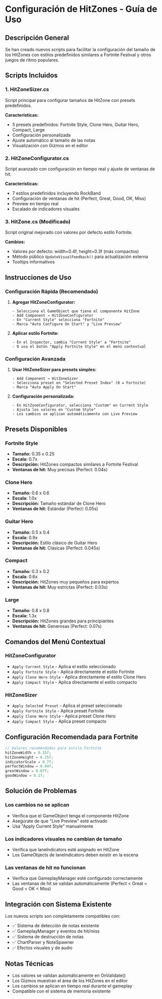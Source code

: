 # Configuración de HitZones - Guía de Uso

## Descripción General
Se han creado nuevos scripts para facilitar la configuración del tamaño de los HitZones con estilos predefinidos similares a Fortnite Festival y otros juegos de ritmo populares.

## Scripts Incluidos

### 1. HitZoneSizer.cs
Script principal para configurar tamaños de HitZone con presets predefinidos.

**Características:**
- 5 presets predefinidos: Fortnite Style, Clone Hero, Guitar Hero, Compact, Large
- Configuración personalizada
- Ajuste automático al tamaño de las notas
- Visualización con Gizmos en el editor

### 2. HitZoneConfigurator.cs
Script avanzado con configuración en tiempo real y ajuste de ventanas de hit.

**Características:**
- 7 estilos predefinidos incluyendo RockBand
- Configuración de ventanas de hit (Perfect, Great, Good, OK, Miss)
- Preview en tiempo real
- Escalado de indicadores visuales

### 3. HitZone.cs (Modificado)
Script original mejorado con valores por defecto estilo Fortnite.

**Cambios:**
- Valores por defecto: width=0.4f, height=0.3f (más compactos)
- Método público `UpdateVisualFeedback()` para actualización externa
- Tooltips informativos

## Instrucciones de Uso

### Configuración Rápida (Recomendado)

1. **Agregar HitZoneConfigurator:**
   ```
   - Selecciona el GameObject que tiene el componente HitZone
   - Add Component → HitZoneConfigurator
   - En "Current Style" selecciona "Fortnite"
   - Marca "Auto Configure On Start" y "Live Preview"
   ```

2. **Aplicar estilo Fortnite:**
   ```
   - En el Inspector, cambia "Current Style" a "Fortnite"
   - O usa el botón "Apply Fortnite Style" en el menú contextual
   ```

### Configuración Avanzada

1. **Usar HitZoneSizer para presets simples:**
   ```
   - Add Component → HitZoneSizer
   - Selecciona preset en "Selected Preset Index" (0 = Fortnite)
   - Marca "Auto Apply On Start"
   ```

2. **Configuración personalizada:**
   ```
   - En HitZoneConfigurator, selecciona "Custom" en Current Style
   - Ajusta los valores en "Custom Style"
   - Los cambios se aplican automáticamente con Live Preview
   ```

## Presets Disponibles

### Fortnite Style
- **Tamaño:** 0.35 x 0.25
- **Escala:** 0.7x
- **Descripción:** HitZones compactos similares a Fortnite Festival
- **Ventanas de hit:** Muy precisas (Perfect: 0.04s)

### Clone Hero
- **Tamaño:** 0.6 x 0.6
- **Escala:** 1.0x
- **Descripción:** Tamaño estándar de Clone Hero
- **Ventanas de hit:** Estándar (Perfect: 0.05s)

### Guitar Hero
- **Tamaño:** 0.5 x 0.4
- **Escala:** 0.9x
- **Descripción:** Estilo clásico de Guitar Hero
- **Ventanas de hit:** Clásicas (Perfect: 0.045s)

### Compact
- **Tamaño:** 0.3 x 0.2
- **Escala:** 0.6x
- **Descripción:** HitZones muy pequeños para expertos
- **Ventanas de hit:** Muy estrictas (Perfect: 0.03s)

### Large
- **Tamaño:** 0.8 x 0.8
- **Escala:** 1.3x
- **Descripción:** HitZones grandes para principiantes
- **Ventanas de hit:** Generosas (Perfect: 0.07s)

## Comandos del Menú Contextual

### HitZoneConfigurator
- `Apply Current Style` - Aplica el estilo seleccionado
- `Apply Fortnite Style` - Aplica directamente el estilo Fortnite
- `Apply Clone Hero Style` - Aplica directamente el estilo Clone Hero
- `Apply Compact Style` - Aplica directamente el estilo compacto

### HitZoneSizer
- `Apply Selected Preset` - Aplica el preset seleccionado
- `Apply Fortnite Style` - Aplica preset Fortnite
- `Apply Clone Hero Style` - Aplica preset Clone Hero
- `Apply Compact Style` - Aplica preset compacto

## Configuración Recomendada para Fortnite

```csharp
// Valores recomendados para estilo Fortnite
hitZoneWidth = 0.35f;
hitZoneHeight = 0.25f;
indicatorScale = 0.7f;
perfectWindow = 0.04f;
greatWindow = 0.07f;
goodWindow = 0.1f;
```

## Solución de Problemas

### Los cambios no se aplican
- Verifica que el GameObject tenga el componente HitZone
- Asegúrate de que "Live Preview" esté activado
- Usa "Apply Current Style" manualmente

### Los indicadores visuales no cambian de tamaño
- Verifica que laneIndicators esté asignado en HitZone
- Los GameObjects de laneIndicators deben existir en la escena

### Las ventanas de hit no funcionan
- Verifica que GameplayManager esté configurado correctamente
- Las ventanas de hit se validan automáticamente (Perfect < Great < Good < OK < Miss)

## Integración con Sistema Existente

Los nuevos scripts son completamente compatibles con:
- ✅ Sistema de detección de notas existente
- ✅ GameplayManager y eventos de hit/miss
- ✅ Sistema de destrucción de notas
- ✅ ChartParser y NoteSpawner
- ✅ Efectos visuales y de audio

## Notas Técnicas

- Los valores se validan automáticamente en OnValidate()
- Los Gizmos muestran el área de los HitZones en el editor
- Los cambios se aplican en tiempo real durante el gameplay
- Compatible con el sistema de memoria existente

